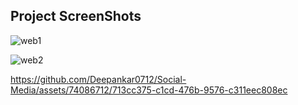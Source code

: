 Project ScreenShots
----

![web1](https://github.com/Deepankar0712/Social-Media/assets/74086712/2ce88ba9-f401-4173-9670-1a5b6b80e762)



![web2](https://github.com/Deepankar0712/Social-Media/assets/74086712/e5d4840b-0160-4a2b-9b02-491f14e0031f)





https://github.com/Deepankar0712/Social-Media/assets/74086712/713cc375-c1cd-476b-9576-c311eec808ec

